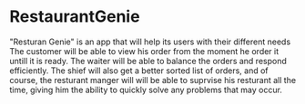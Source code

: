 # RestaurantGenie
"Resturan Genie" is an app that will help its users with their different needs
The customer will be able to view his order from the moment he order it untill it is ready.
The waiter will be able to balance the orders and respond efficiently. The shief will also get a better sorted list of orders,
and of course, the resturant manger will will be able to suprvise his resturant all the time, giving him the ability to quickly 
solve any problems that may occur.

